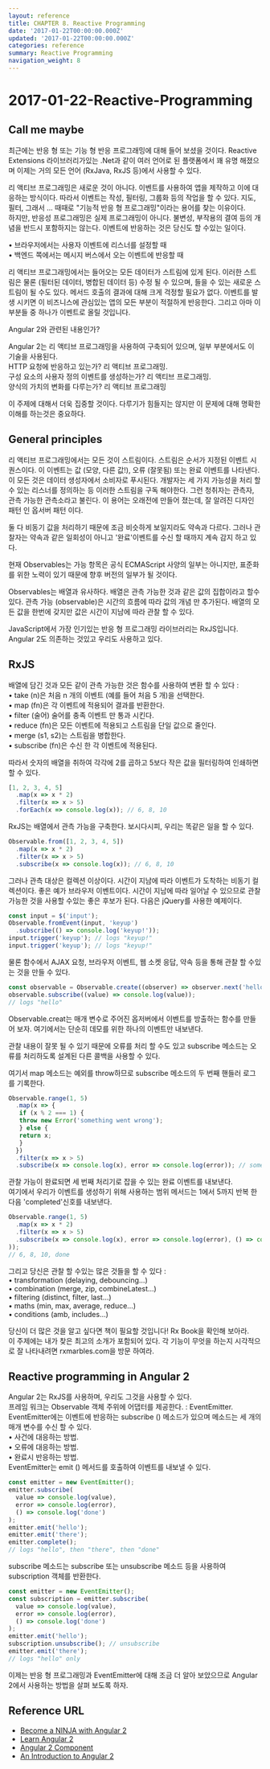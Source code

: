 ```yaml
---
layout: reference
title: CHAPTER 8. Reactive Programming
date: '2017-01-22T00:00:00.000Z'
updated: '2017-01-22T00:00:00.000Z'
categories: reference
summary: Reactive Programming
navigation_weight: 8
---
```


# 2017-01-22-Reactive-Programming

## Call me maybe

최근에는 반응 형 또는 기능 형 반응 프로그래밍에 대해 들어 보셨을 것이다. Reactive Extensions 라이브러리가있는 .Net과 같이 여러 언어로 된 플랫폼에서 꽤 유명 해졌으며 이제는 거의 모든 언어 \(RxJava, RxJS 등\)에서 사용할 수 있다.

리 액티브 프로그래밍은 새로운 것이 아니다. 이벤트를 사용하여 앱을 제작하고 이에 대응하는 방식이다. 따라서 이벤트는 작성, 필터링, 그룹화 등의 작업을 할 수 있다. 지도, 필터, 그래서 ... 때때로 "기능적 반응 형 프로그래밍"이라는 용어를 찾는 이유이다.  
하지만, 반응성 프로그래밍은 실제 프로그래밍이 아니다. 불변성, 부작용의 결여 등의 개념을 반드시 포함하지는 않는다. 이벤트에 반응하는 것은 당신도 할 수있는 일이다.  
  


• 브라우저에서는 사용자 이벤트에 리스너를 설정할 때  
 • 백엔드 쪽에서는 메시지 버스에서 오는 이벤트에 반응할 때  


리 액티브 프로그래밍에서는 들어오는 모든 데이터가 스트림에 있게 된다. 이러한 스트림은 물론 \(필터된 데이터, 병합된 데이터 등\) 수정 될 수 있으며, 들을 수 있는 새로운 스트림이 될 수도 있다. 메서드 호출의 결과에 대해 크게 걱정할 필요가 없다. 이벤트를 발생 시키면 이 비즈니스에 관심있는 앱의 모든 부분이 적절하게 반응한다. 그리고 아마 이 부분들 중 하나가 이벤트로 올릴 것입니다.  
  


Angular 2와 관련된 내용인가?  


Angular 2는 리 액티브 프로그래밍을 사용하여 구축되어 있으며, 일부 부분에서도 이 기술을 사용된다.  
 HTTP 요청에 반응하고 있는가? 리 액티브 프로그래밍.   
 구성 요소의 사용자 정의 이벤트를 생성하는가? 리 액티브 프로그래밍.   
 양식의 가치의 변화를 다루는가? 리 액티브 프로그래밍  
  


이 주제에 대해서 더욱 집중할 것이다. 다루기가 힘들지는 않지만 이 문제에 대해 명확한 이해를 하는것은 중요하다.

## General principles

리 액티브 프로그래밍에서는 모든 것이 스트림이다. 스트림은 순서가 지정된 이벤트 시퀀스이다. 이 이벤트는 값 \(모양, 다른 값!\), 오류 \(잘못됨\) 또는 완료 이벤트를 나타낸다. 이 모든 것은 데이터 생성자에서 소비자로 푸시된다. 개발자는 세 가지 가능성을 처리 할 수 있는 리스너를 정의하는 등 이러한 스트림을 구독 해야한다. 그런 청취자는 관측자, 관측 가능한 관측소라고 불린다. 이 용어는 오래전에 만들어 졌는데, 잘 알려진 디자인 패턴 인 옵서버 패턴 이다.  
  


둘 다 비동기 값을 처리하기 때문에 조금 비슷하게 보일지라도 약속과 다르다. 그러나 관찰자는 약속과 같은 일회성이 아니고 '완료'이벤트를 수신 할 때까지 계속 감지 하고 있다.  
  


현재 Observables는 가능 항목은 공식 ECMAScript 사양의 일부는 아니지만, 표준화를 위한 노력이 있기 때문에 향후 버전의 일부가 될 것이다.  


Observables는 배열과 유사하다. 배열은 관측 가능한 것과 같은 값의 집합이라고 할수 있다. 관측 가능 \(observable\)은 시간의 흐름에 따라 값의 개념 만 추가된다. 배열의 모든 값을 한번에 갖지만 값은 시간이 지남에 따라 관찰 할 수 있다.

JavaScript에서 가장 인기있는 반응 형 프로그래밍 라이브러리는 RxJS입니다. Angular 2도 의존하는 것있고 우리도 사용하고 있다.

## RxJS

배열에 담긴 것과 모든 같이 관측 가능한 것은 함수를 사용하여 변환 할 수 있다 :  
 • take \(n\)은 처음 n 개의 이벤트 \(예를 들어 처음 5 개\)을 선택한다.  
 • map \(fn\)은 각 이벤트에 적용되어 결과를 반환한다.  
 • filter \(술어\) 술어를 충족 이벤트 만 통과 시킨다.  
 • reduce \(fn\)은 모든 이벤트에 적용되고 스트림을 단일 값으로 줄인다.  
 • merge \(s1, s2\)는 스트림을 병합한다.  
 • subscribe \(fn\)은 수신 한 각 이벤트에 적용된다.  


따라서 숫자의 배열을 취하여 각각에 2를 곱하고 5보다 작은 값을 필터링하여 인쇄하면 할 수 있다.

```javascript
[1, 2, 3, 4, 5]
  .map(x => x * 2)
  .filter(x => x > 5)
  .forEach(x => console.log(x)); // 6, 8, 10
```

RxJS는 배열에서 관측 가능을 구축한다. 보시다시피, 우리는 똑같은 일을 할 수 있다.

```javascript
Observable.from([1, 2, 3, 4, 5])
  .map(x => x * 2)
  .filter(x => x > 5)
  .subscribe(x => console.log(x)); // 6, 8, 10
```

그러나 관측 대상은 컬렉션 이상이다. 시간이 지남에 따라 이벤트가 도착하는 비동기 컬렉션이다. 좋은 예가 브라우저 이벤트이다. 시간이 지남에 따라 일어날 수 있으므로 관찰 가능한 것을 사용할 수있는 좋은 후보가 된다. 다음은 jQuery를 사용한 예제이다.

```javascript
const input = $('input');
Observable.fromEvent(input, 'keyup')
  .subscribe(() => console.log('keyup!'));
input.trigger('keyup'); // logs "keyup!"
input.trigger('keyup'); // logs "keyup!"
```

물론 함수에서 AJAX 요청, 브라우저 이벤트, 웹 소켓 응답, 약속 등을 통해 관찰 할 수있는 것을 만들 수 있다.

```javascript
const observable = Observable.create((observer) => observer.next('hello'));
observable.subscribe((value) => console.log(value));
// logs "hello"
```

Observable.creat는 매개 변수로 주어진 옵저버에서 이벤트를 방출하는 함수를 만들어 보자. 여기에서는 단순히 데모를 위한 하나의 이벤트만 내보낸다.  


관찰 내용이 잘못 될 수 있기 때문에 오류를 처리 할 수도 있고 subscribe 메소드는 오류를 처리하도록 설계된 다른 콜백을 사용할 수 있다.  


여기서 map 메소드는 예외를 throw하므로 subscribe 메소드의 두 번째 핸들러 로그를 기록한다.  


```javascript
Observable.range(1, 5)
  .map(x => {
   if (x % 2 === 1) {
   throw new Error('something went wrong');
   } else {
   return x;
   }
  })
  .filter(x => x > 5)
  .subscribe(x => console.log(x), error => console.log(error)); // something went wrong
```

관찰 가능이 완료되면 세 번째 처리기로 잡을 수 있는 완료 이벤트를 내보낸다.  
 여기에서 우리가 이벤트를 생성하기 위해 사용하는 범위 메서드는 1에서 5까지 반복 한 다음 'completed'신호를 내보낸다.  


```javascript
Observable.range(1, 5)
  .map(x => x * 2)
  .filter(x => x > 5)
  .subscribe(x => console.log(x), error => console.log(error), () => console.log('done'
));
// 6, 8, 10, done
```

그리고 당신은 관찰 할 수있는 많은 것들을 할 수 있다 :  
 • transformation \(delaying, debouncing…\)  
 • combination \(merge, zip, combineLatest…\)  
 • filtering \(distinct, filter, last…\)  
 • maths \(min, max, average, reduce…\)  
 • conditions \(amb, includes…\)  


당신이 더 많은 것을 알고 싶다면 책이 필요할 것입니다! Rx Book을 확인해 보아라.  
 이 주제에는 내가 찾은 최고의 소개가 포함되어 있다. 각 기능이 무엇을 하는지 시각적으로 잘 나타내려면 rxmarbles.com을 방문 하여라.  


## Reactive programming in Angular 2

Angular 2는 RxJS를 사용하며, 우리도 그것을 사용할 수 있다.   
 프레임 워크는 Observable 객체 주위에 어댑터를 제공한다. : EventEmitter. EventEmitter에는 이벤트에 반응하는 subscribe \(\) 메소드가 있으며 메소드는 세 개의 매개 변수를 수신 할 수 있다.  
 • 사건에 대응하는 방법.  
 • 오류에 대응하는 방법.  
 • 완료시 반응하는 방법.  
 EventEmitter는 emit \(\) 메서드를 호출하여 이벤트를 내보낼 수 있다.  


```javascript
const emitter = new EventEmitter();
emitter.subscribe(
  value => console.log(value),
  error => console.log(error),
  () => console.log('done')
);
emitter.emit('hello');
emitter.emit('there');
emitter.complete();
// logs "hello", then "there", then "done"
```

subscribe 메소드는 subscribe 또는 unsubscribe 메소드 등을 사용하여 subscription 객체를 반환한다.

```javascript
const emitter = new EventEmitter();
const subscription = emitter.subscribe(
  value => console.log(value),
  error => console.log(error),
  () => console.log('done')
);
emitter.emit('hello');
subscription.unsubscribe(); // unsubscribe
emitter.emit('there');
// logs "hello" only
```

이제는 반응 형 프로그래밍과 EventEmitter에 대해 조금 더 알아 보았으므로 Angular 2에서 사용하는 방법을 살펴 보도록 하자.

## Reference URL

* [Become a NINJA with Angular 2](https://books.ninja-squad.com/public/samples/Become_a_ninja_with_Angular2_sample.pdf)
* [Learn Angular 2](http://learnangular2.com/)
* [Angular 2 Component](https://www.tutorialspoint.com/angular2/)
* [An Introduction to Angular 2](http://angular-tips.com/blog/2015/05/an-introduction-to-angular-2/)


